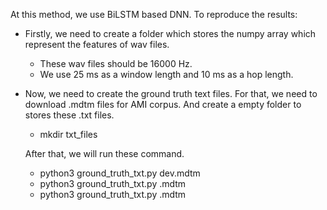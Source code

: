 At this method, we use BiLSTM based DNN. To reproduce the results:

- Firstly, we need to create a folder which stores the numpy array which represent the features of wav files. 
    - These wav files should be 16000 Hz. 
    - We use 25 ms as a window length and 10 ms as a hop length.

- Now, we need to create the ground truth text files. For that, we need to download .mdtm files for AMI corpus. And create a empty folder to stores these .txt files.
    - mkdir txt_files

    After that, we will run these command.

    - python3 ground_truth_txt.py dev.mdtm
    - python3 ground_truth_txt.py .mdtm
    - python3 ground_truth_txt.py .mdtm